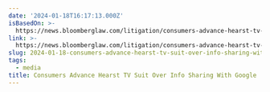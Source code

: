 ```yaml
---
date: '2024-01-18T16:17:13.000Z'
isBasedOn: >-
  https://news.bloomberglaw.com/litigation/consumers-advance-hearst-tv-suit-over-info-sharing-with-google
link: >-
  https://news.bloomberglaw.com/litigation/consumers-advance-hearst-tv-suit-over-info-sharing-with-google
slug: 2024-01-18-consumers-advance-hearst-tv-suit-over-info-sharing-with-google
tags:
  - media
title: Consumers Advance Hearst TV Suit Over Info Sharing With Google
---
```


